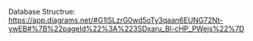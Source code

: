 Database Structrue: https://app.diagrams.net/#G1lSLzrG0wd5oTy3qaan6EUNG72Nt-ywEB#%7B%22pageId%22%3A%223SDxaru_Bl-cHP_PWejs%22%7D 
